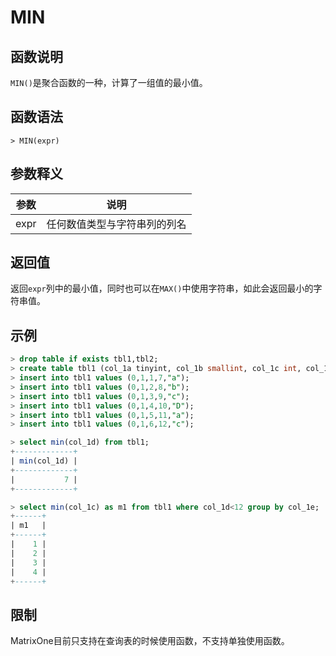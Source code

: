 # **MIN**

## **函数说明**

`MIN()`是聚合函数的一种，计算了一组值的最小值。


## **函数语法**

```
> MIN(expr)
```

## **参数释义**
|  参数  | 说明 |
|  ----  | ----  |
| expr  | 任何数值类型与字符串列的列名|


## **返回值**
返回`expr`列中的最小值，同时也可以在`MAX()`中使用字符串，如此会返回最小的字符串值。

## **示例**

```sql
> drop table if exists tbl1,tbl2;
> create table tbl1 (col_1a tinyint, col_1b smallint, col_1c int, col_1d bigint, col_1e char(10) not null);
> insert into tbl1 values (0,1,1,7,"a");
> insert into tbl1 values (0,1,2,8,"b");
> insert into tbl1 values (0,1,3,9,"c");
> insert into tbl1 values (0,1,4,10,"D");
> insert into tbl1 values (0,1,5,11,"a");
> insert into tbl1 values (0,1,6,12,"c");

> select min(col_1d) from tbl1;
+-------------+
| min(col_1d) |
+-------------+
|           7 |
+-------------+

> select min(col_1c) as m1 from tbl1 where col_1d<12 group by col_1e;
+------+
| m1   |
+------+
|    1 |
|    2 |
|    3 |
|    4 |
+------+
```

## **限制**
MatrixOne目前只支持在查询表的时候使用函数，不支持单独使用函数。